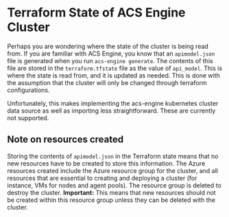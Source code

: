 # Terraform State of ACS Engine Cluster

Perhaps you are wondering where the state of the cluster is being read from. If you are familiar with ACS Engine, you know that an `apimodel.json` file is generated when you run `acs-engine generate`. The contents of this file are stored in the `terraform.tfstate` file as the value of `api_model`. This is where the state is read from, and it is updated as needed. This is done with the assumption that the cluster will only be changed through terraform configurations.

Unfortunately, this makes implementing the acs-engine kubernetes cluster data source as well as importing less straightforward. These are currently not supported.

## Note on resources created

Storing the contents of `apimodel.json` in the Terraform state means that no new resources have to be created to store this information. The Azure resources created include the Azure resource group for the cluster, and all resources that are essential to creating and deploying a cluster (for instance, VMs for nodes and agent pools). The resource group is deleted to destroy the cluster. **Important:** This means that new resources should not be created within this resource group unless they can be deleted with the cluster.